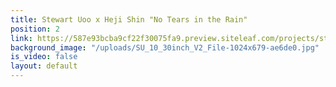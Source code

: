 ```yaml
---
title: Stewart Uoo x Heji Shin "No Tears in the Rain"
position: 2
link: https://587e93bcba9cf22f30075fa9.preview.siteleaf.com/projects/stewart-uoo-x-heji-shin-no-tears-in-the-rain-for-gallery-buchholz-berlin/
background_image: "/uploads/SU_10_30inch_V2_File-1024x679-ae6de0.jpg"
is_video: false
layout: default
---
```


